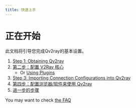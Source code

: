 ```yaml
---
title: 快速上手
---
```


# 正在开始

此文档将引导您完成Qv2ray的基本设置。

1. [Step 1: Obtaining Qv2ray](step1.md)
2. [第二步：配置 V2Ray 核心](step2.md)
   - Or [Using Plugins](../plugins/README.md)
3. [Step 3: Importing Connection Configurations into Qv2ray](step3.md)
4. [第四步：配置浏览器/软件来使用 Qv2ray](step4.md)
5. [进一步的步骤](step5.md)

You may want to check [the FAQ](../faq)